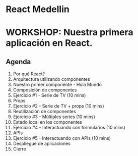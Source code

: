 # React Medellin
# WORKSHOP: Nuestra primera aplicación en React.

## Agenda
1. Por qué React?
2. Arquitectura utilizando componentes
3. Nuestro primer componente - Hola Mundo
4. Composición de componentes
5. Ejercicio #1 - Serie de TV (10 mins)
6. Props
7. Ejercicio #2 - Serie de TV + props (10 mins)
8. Reutilización de componentes
9. Ejercicio #3 - Múltiples series (10 mins)
10. Estado local en los componentes
12. Ejercicio #4 - Interactuando con formularios (10 mins)
13. APIs
14. Ejercicio #5 - Interactuando con APIs (10 mins)
15. Despliegue de aplicaciones
16. Cierre
